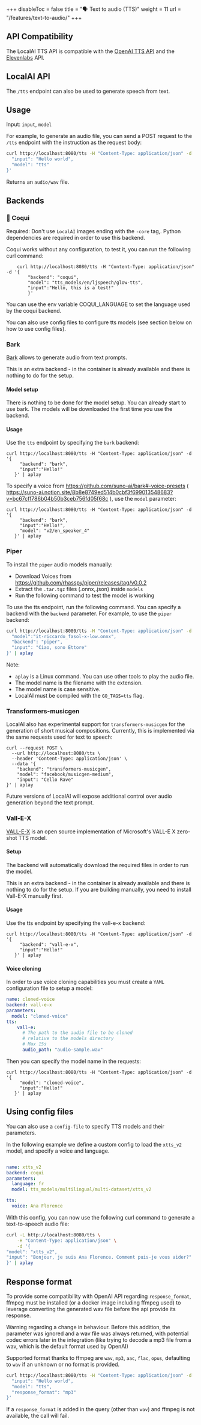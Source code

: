 
+++
disableToc = false
title = "🗣 Text to audio (TTS)"
weight = 11
url = "/features/text-to-audio/"
+++

## API Compatibility

The LocalAI TTS API is compatible with the [OpenAI TTS API](https://platform.openai.com/docs/guides/text-to-speech) and the [Elevenlabs](https://api.elevenlabs.io/docs) API.

## LocalAI API

The `/tts` endpoint can also be used to generate speech from text.

## Usage

Input: `input`, `model`

For example, to generate an audio file, you can send a POST request to the `/tts` endpoint with the instruction as the request body:

```bash
curl http://localhost:8080/tts -H "Content-Type: application/json" -d '{
  "input": "Hello world",
  "model": "tts"
}'
```

Returns an `audio/wav` file.


## Backends

### 🐸 Coqui

Required: Don't use `LocalAI` images ending with the `-core` tag,. Python dependencies are required in order to use this backend.

Coqui works without any configuration, to test it, you can run the following curl command:

```
    curl http://localhost:8080/tts -H "Content-Type: application/json" -d '{         
        "backend": "coqui",
        "model": "tts_models/en/ljspeech/glow-tts",
        "input":"Hello, this is a test!"
        }'
```

You can use the env variable COQUI_LANGUAGE to set the language used by the coqui backend.

You can also use config files to configure tts models (see section below on how to use config files).

### Bark

[Bark](https://github.com/suno-ai/bark) allows to generate audio from text prompts.

This is an extra backend - in the container is already available and there is nothing to do for the setup.

#### Model setup

There is nothing to be done for the model setup. You can already start to use bark. The models will be downloaded the first time you use the backend.

#### Usage

Use the `tts` endpoint by specifying the `bark` backend:

```
curl http://localhost:8080/tts -H "Content-Type: application/json" -d '{         
     "backend": "bark",
     "input":"Hello!"
   }' | aplay
```

To specify a voice from https://github.com/suno-ai/bark#-voice-presets ( https://suno-ai.notion.site/8b8e8749ed514b0cbf3f699013548683?v=bc67cff786b04b50b3ceb756fd05f68c ), use the `model` parameter:

```
curl http://localhost:8080/tts -H "Content-Type: application/json" -d '{         
     "backend": "bark",
     "input":"Hello!",
     "model": "v2/en_speaker_4"
   }' | aplay
```

### Piper

To install the `piper` audio models manually:

- Download Voices from https://github.com/rhasspy/piper/releases/tag/v0.0.2
- Extract the `.tar.tgz` files (.onnx,.json) inside `models`
- Run the following command to test the model is working

To use the tts endpoint, run the following command. You can specify a backend with the `backend` parameter. For example, to use the `piper` backend:
```bash
curl http://localhost:8080/tts -H "Content-Type: application/json" -d '{
  "model":"it-riccardo_fasol-x-low.onnx",
  "backend": "piper",
  "input": "Ciao, sono Ettore"
}' | aplay
```

Note:

- `aplay` is a Linux command. You can use other tools to play the audio file.
- The model name is the filename with the extension.
- The model name is case sensitive.
- LocalAI must be compiled with the `GO_TAGS=tts` flag.

### Transformers-musicgen

LocalAI also has experimental support for `transformers-musicgen` for the generation of short musical compositions. Currently, this is implemented via the same requests used for text to speech:

```
curl --request POST \
  --url http://localhost:8080/tts \
  --header 'Content-Type: application/json' \
  --data '{
    "backend": "transformers-musicgen",
    "model": "facebook/musicgen-medium",
    "input": "Cello Rave"
}' | aplay
```

Future versions of LocalAI will expose additional control over audio generation beyond the text prompt.

### Vall-E-X

[VALL-E-X](https://github.com/Plachtaa/VALL-E-X) is an open source implementation of Microsoft's VALL-E X zero-shot TTS model.

#### Setup

The backend will automatically download the required files in order to run the model.

This is an extra backend - in the container is already available and there is nothing to do for the setup. If you are building manually, you need to install Vall-E-X manually first.

#### Usage

Use the tts endpoint by specifying the vall-e-x backend:

```
curl http://localhost:8080/tts -H "Content-Type: application/json" -d '{         
     "backend": "vall-e-x",
     "input":"Hello!"
   }' | aplay
```

#### Voice cloning

In order to use voice cloning capabilities you must create a `YAML` configuration file to setup a model:

```yaml
name: cloned-voice
backend: vall-e-x
parameters:
  model: "cloned-voice"
tts:
    vall-e:
      # The path to the audio file to be cloned
      # relative to the models directory
      # Max 15s
      audio_path: "audio-sample.wav"
```

Then you can specify the model name in the requests:

```
curl http://localhost:8080/tts -H "Content-Type: application/json" -d '{         
     "model": "cloned-voice",
     "input":"Hello!"
   }' | aplay
```

## Using config files

You can also use a `config-file` to specify TTS models and their parameters.

In the following example we define a custom config to load the `xtts_v2` model, and specify a voice and language.

```yaml

name: xtts_v2
backend: coqui
parameters:
  language: fr
  model: tts_models/multilingual/multi-dataset/xtts_v2

tts:
  voice: Ana Florence
```

With this config, you can now use the following curl command to generate a text-to-speech audio file:
```bash
curl -L http://localhost:8080/tts \
    -H "Content-Type: application/json" \
    -d '{
"model": "xtts_v2",
"input": "Bonjour, je suis Ana Florence. Comment puis-je vous aider?"
}' | aplay
```

## Response format

To provide some compatibility with OpenAI API regarding `response_format`, ffmpeg must be installed (or a docker image including ffmpeg used) to leverage converting the generated wav file before the api provide its response.

Warning regarding a change in behaviour. Before this addition, the parameter was ignored and a wav file was always returned, with potential codec errors later in the integration (like trying to decode a mp3 file from a wav, which is the default format used by OpenAI)

Supported format thanks to ffmpeg are `wav`, `mp3`, `aac`, `flac`, `opus`, defaulting to `wav` if an unknown or no format is provided.

```bash
curl http://localhost:8080/tts -H "Content-Type: application/json" -d '{
  "input": "Hello world",
  "model": "tts",
  "response_format": "mp3"
}'
```

If a `response_format` is added in the query (other than `wav`) and ffmpeg is not available, the call will fail.

